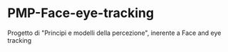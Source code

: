 # PMP-Face-eye-tracking
Progetto di "Principi e modelli della percezione", inerente a Face and eye tracking
